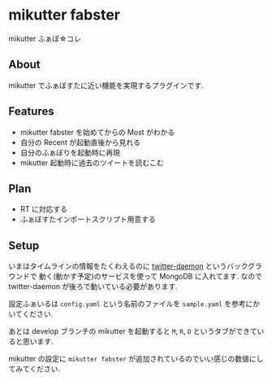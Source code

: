 # mikutter fabster
mikutter ふぁぼ☆コレ

## About
mikutter でふぁぼすたに近い機能を実現するプラグインです.

## Features
* mikutter fabster を始めてからの Most がわかる
* 自分の Recent が起動直後から見れる
* 自分のふぁぼりを起動時に再現
* mikutter 起動時に過去のツイートを読むこむ

## Plan
* RT に対応する
* ふぁぼすたインポートスクリプト用意する

## Setup
いまはタイムラインの情報をたくわえるのに
 [twitter-daemon](https://github.com/taiki45/twitter_daemon) というバックグラウンドで
動く(動かす予定)のサービスを使って MongoDB に入れてます.
なので twitter-daemon が後ろで動いている必要があります.

設定ふぁいるは `config.yaml` という名前のファイルを `sample.yaml` を参考にかいてください.

あとは develop ブランチの mikutter を起動すると `M`, `R`, `D` というタブができていると思います.

mikutter の設定に `mikutter fabster` が追加されているのでいい感じの数値にしてみてください.
